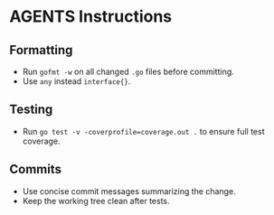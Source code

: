 # AGENTS Instructions

## Formatting

- Run `gofmt -w` on all changed `.go` files before committing.
- Use `any` instead `interface{}`.

## Testing

- Run `go test -v -coverprofile=coverage.out .` to ensure full test coverage.

## Commits

- Use concise commit messages summarizing the change.
- Keep the working tree clean after tests.
